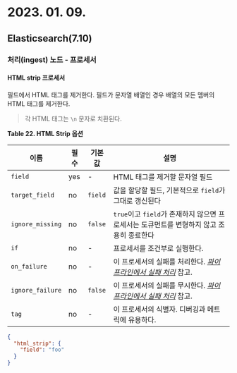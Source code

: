 # 2023. 01. 09.

## Elasticsearch(7.10)

### 처리(ingest) 노드 - 프로세서

#### HTML strip 프로세서

필드에서 HTML 태그를 제거한다. 필드가 문자열 배열인 경우 배열의 모든 멤버의 HTML 태그를 제거한다.

> 각 HTML 태그는 `\n` 문자로 치환된다.

**Table 22. HTML Strip 옵션**

| 이름             | 필수 | 기본값  | 설명                                                         |
| ---------------- | ---- | ------- | ------------------------------------------------------------ |
| `field`          | yes  | -       | HTML 태그를 제거할 문자열 필드                               |
| `target_field`   | no   | `field` | 값을 할당할 필드, 기본적으로 `field`가 그대로 갱신된다       |
| `ignore_missing` | no   | `false` | `true`이고 `field`가 존재하지 않으면 프로세서는 도큐먼트를 변형하지 않고 조용히 종료한다 |
| `if`             | no   | -       | 프로세서를 조건부로 실행한다.                                |
| `on_failure`     | no   | -       | 이 프로세서의 실패를 처리한다. [*파이프라인에서 실패 처리*](https://www.elastic.co/guide/en/elasticsearch/reference/7.10/handling-failure-in-pipelines.html) 참고. |
| `ignore_failure` | no   | `false` | 이 프로세서의 실패를 무시한다. [*파이프라인에서 실패 처리*](https://www.elastic.co/guide/en/elasticsearch/reference/7.10/handling-failure-in-pipelines.html) 참고. |
| `tag`            | no   | -       | 이 프로세서의 식별자. 디버깅과 메트릭에 유용하다.            |

```json
{
  "html_strip": {
    "field": "foo"
  }
}
```

